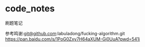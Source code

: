 # code_notes

刷题笔记

参考鸣谢:git@github.com:labuladong/fucking-algorithm.git
https://pan.baidu.com/s/1PoG0Zxy7H64aXUM-Gj0UuA?pwd=541i 